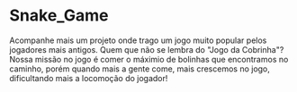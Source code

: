 # Snake_Game
Acompanhe mais um projeto onde trago um jogo muito popular pelos jogadores mais antigos. Quem que não se lembra do  "Jogo da Cobrinha"?
Nossa missão no jogo é comer o máximio de bolinhas que encontramos no caminho, porém quando mais a gente come, mais crescemos no jogo, dificultando mais a locomoção do jogador!

